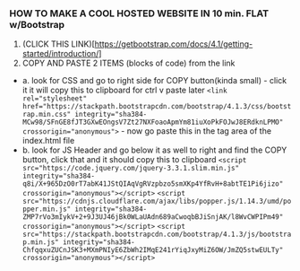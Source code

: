 ### HOW TO MAKE A COOL HOSTED WEBSITE IN 10 min. FLAT w/Bootstrap

1. (CLICK THIS LINK)[https://getbootstrap.com/docs/4.1/getting-started/introduction/]
2. COPY AND PASTE 2 ITEMS (blocks of code) from the link
  - a. look for CSS and go to right side for COPY button(kinda small) - click it it will copy this to clipboard for ctrl v paste later `<link rel="stylesheet" href="https://stackpath.bootstrapcdn.com/bootstrap/4.1.3/css/bootstrap.min.css" integrity="sha384-MCw98/SFnGE8fJT3GXwEOngsV7Zt27NXFoaoApmYm81iuXoPkFOJwJ8ERdknLPMO" crossorigin="anonymous">` - now go paste this in the <head> tag area of the index.html file
  - b. look for JS Header and go below it as well to right and find the COPY button, click that and it should copy this to clipboard `<script src="https://code.jquery.com/jquery-3.3.1.slim.min.js" integrity="sha384-q8i/X+965DzO0rT7abK41JStQIAqVgRVzpbzo5smXKp4YfRvH+8abtTE1Pi6jizo" crossorigin="anonymous"></script>`
`<script src="https://cdnjs.cloudflare.com/ajax/libs/popper.js/1.14.3/umd/popper.min.js" integrity="sha384-ZMP7rVo3mIykV+2+9J3UJ46jBk0WLaUAdn689aCwoqbBJiSnjAK/l8WvCWPIPm49" crossorigin="anonymous"></script>`
`<script src="https://stackpath.bootstrapcdn.com/bootstrap/4.1.3/js/bootstrap.min.js" integrity="sha384-ChfqqxuZUCnJSK3+MXmPNIyE6ZbWh2IMqE241rYiqJxyMiZ6OW/JmZQ5stwEULTy" crossorigin="anonymous"></script>`
  
